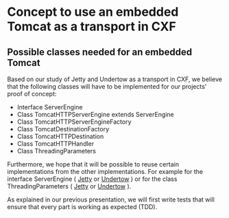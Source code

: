 # Concept to use an embedded Tomcat as a transport in CXF

## Possible classes needed for an embedded Tomcat

Based on our study of Jetty and Undertow as a transport in CXF, we believe that the following classes will have to be implemented for our projects' proof of concept:

* Interface ServerEngine
* Class TomcatHTTPServerEngine extends ServerEngine
* Class TomcatHTTPServerEngineFactory
* Class TomcatDestinationFactory
* Class TomcatHTTPDestination
* Class TomcatHTTPHandler
* Class ThreadingParameters

Furthermore, we hope that it will be possible to reuse certain implementations from the other implementations.
For example for the interface ServerEngine (
[Jetty](https://github.com/gcorsini/cxf/blob/master/rt/transports/http-jetty/src/main/java/org/apache/cxf/transport/http_jetty/ServerEngine.java) 
or 
[Undertow](https://github.com/gcorsini/cxf/blob/master/rt/transports/http-undertow/src/main/java/org/apache/cxf/transport/http_undertow/ServerEngine.java)
) or for the class ThreadingParameters (
[Jetty](https://github.com/gcorsini/cxf/blob/master/rt/transports/http-jetty/src/main/java/org/apache/cxf/transport/http_jetty/ThreadingParameters.java) 
or 
[Undertow](https://github.com/gcorsini/cxf/blob/master/rt/transports/http-undertow/src/main/java/org/apache/cxf/transport/http_undertow/ThreadingParameters.java)
).

As explained in our previous presentation, we will first write tests that will ensure that every part is working as expected (TDD).

